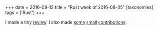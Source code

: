 +++
date = 2016-08-12
title = "Rust week of 2016-08-05"
[taxonomies]
tags = ['Rust']
+++

I made a tiny [review]. I also made [some][] [small][] [contributions].

  [review]: https://github.com/rust-lang/rust/pull/35595#discussion-diff-74476391
  [some]: https://github.com/servo/rust-url/pull/218
  [small]: https://github.com/rust-lang/rust/pull/35597
  [contributions]: https://github.com/rust-lang/rust/pull/35598
